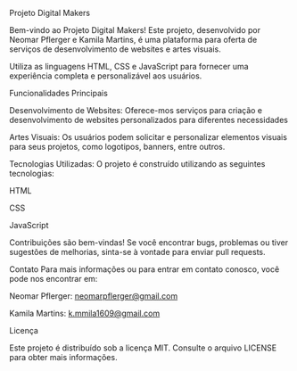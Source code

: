 Projeto Digital Makers

Bem-vindo ao Projeto Digital Makers! Este projeto, desenvolvido por Neomar Pflerger e Kamila Martins, é uma plataforma para oferta de serviços de desenvolvimento de websites e artes visuais. 

Utiliza as linguagens HTML, CSS e JavaScript para fornecer uma experiência completa e personalizável aos usuários.


Funcionalidades Principais

Desenvolvimento de Websites:  Oferece-mos serviços para criação e desenvolvimento de websites personalizados para diferentes necessidades

Artes Visuais: Os usuários podem solicitar e personalizar elementos visuais para seus projetos, como logotipos, banners, entre outros.

Tecnologias Utilizadas: O projeto é construído utilizando as seguintes tecnologias:


HTML

CSS

JavaScript

Contribuições são bem-vindas! Se você encontrar bugs, problemas ou tiver sugestões de melhorias, sinta-se à vontade para enviar pull requests.

Contato
Para mais informações  ou para entrar em contato conosco, você pode nos encontrar em:

Neomar Pflerger: neomarpflerger@gmail.com

Kamila Martins: k.mmila1609@gmail.com

Licença

Este projeto é distribuído sob a licença MIT. Consulte o arquivo LICENSE para obter mais informações.

